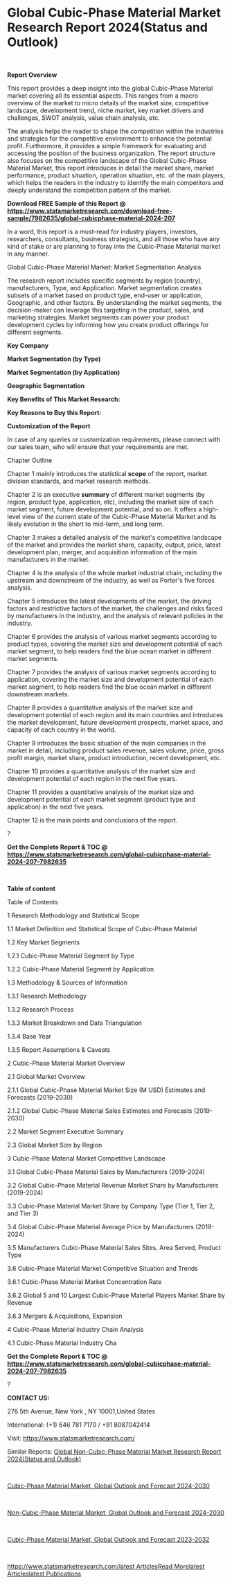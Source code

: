 <h1>Global Cubic-Phase Material Market Research Report 2024(Status and Outlook)</h1><br/><p><strong>Report Overview</strong></p>
 
 
 
 <p>This report provides a deep insight into the global Cubic-Phase Material market covering all its essential aspects. This ranges from a macro overview of the market to micro details of the market size, competitive landscape, development trend, niche market, key market drivers and challenges, SWOT analysis, value chain analysis, etc.</p>
 
 
 
 <p>The analysis helps the reader to shape the competition within the industries and strategies for the competitive environment to enhance the potential profit. Furthermore, it provides a simple framework for evaluating and accessing the position of the business organization. The report structure also focuses on the competitive landscape of the Global Cubic-Phase Material Market, this report introduces in detail the market share, market performance, product situation, operation situation, etc. of the main players, which helps the readers in the industry to identify the main competitors and deeply understand the competition pattern of the market.</p>
 
 
 
 <p><strong>Download FREE Sample of this Report @ <a href="https://www.statsmarketresearch.com/download-free-sample/7982635/global-cubicphase-material-2024-207">https://www.statsmarketresearch.com/download-free-sample/7982635/global-cubicphase-material-2024-207</a></strong></p>
 
 
 
 <p>In a word, this report is a must-read for industry players, investors, researchers, consultants, business strategists, and all those who have any kind of stake or are planning to foray into the Cubic-Phase Material market in any manner.</p>
 
 
 
 <p>Global Cubic-Phase Material Market: Market Segmentation Analysis</p>
 
 
 
 <p>The research report includes specific segments by region (country), manufacturers, Type, and Application. Market segmentation creates subsets of a market based on product type, end-user or application, Geographic, and other factors. By understanding the market segments, the decision-maker can leverage this targeting in the product, sales, and marketing strategies. Market segments can power your product development cycles by informing how you create product offerings for different segments.</p>
 
 
 
 <p><strong>Key Company</strong></p>
 
 
 
 <p><strong>Market Segmentation (by Type)</strong></p>
 
 
 
 <p><strong>Market Segmentation (<strong>by Application</strong>)</strong></p>
 
 
 
 <p><strong>Geographic Segmentation</strong></p>
 
 
 
 <p><strong>Key Benefits of This Market Research:</strong></p>
 
 
 
 <p><strong>Key <strong>Reasons to Buy</strong> this Report:</strong></p>
 
 
 
 <p><strong>Customization of the Report</strong></p>
 
 
 
 <p>In case of any queries or customization requirements, please connect with our sales team, who will ensure that your requirements are met.</p>
 
 
 
 <p>Chapter Outline</p>
 
 
 
 <p>Chapter 1 mainly introduces the statistical <strong>scope</strong> of the report, market division standards, and market research methods.</p>
 
 
 
 <p>Chapter 2 is an executive <strong>summary</strong> of different market segments (by region, product type, application, etc), including the market size of each market segment, future development potential, and so on. It offers a high-level view of the current state of the Cubic-Phase Material Market and its likely evolution in the short to mid-term, and long term.</p>
 
 
 
 <p>Chapter 3 makes a detailed analysis of the market&#39;s competitive landscape of the market and provides the market share, capacity, output, price, latest development plan, merger, and acquisition information of the main manufacturers in the market.</p>
 
 
 
 <p>Chapter 4 is the analysis of the whole market industrial chain, including the upstream and downstream of the industry, as well as Porter&#39;s five forces analysis.</p>
 
 
 
 <p>Chapter 5 introduces the latest developments of the market, the driving factors and restrictive factors of the market, the challenges and risks faced by manufacturers in the industry, and the analysis of relevant policies in the industry.</p>
 
 
 
 <p>Chapter 6 provides the analysis of various market segments according to product types, covering the market size and development potential of each market segment, to help readers find the blue ocean market in different market segments.</p>
 
 
 
 <p>Chapter 7 provides the analysis of various market segments according to application, covering the market size and development potential of each market segment, to help readers find the blue ocean market in different downstream markets.</p>
 
 
 
 <p>Chapter 8 provides a quantitative analysis of the market size and development potential of each region and its main countries and introduces the market development, future development prospects, market space, and capacity of each country in the world.</p>
 
 
 
 <p>Chapter 9 introduces the basic situation of the main companies in the market in detail, including product sales revenue, sales volume, price, gross profit margin, market share, product introduction, recent development, etc.</p>
 
 
 
 <p>Chapter 10 provides a quantitative analysis of the market size and development potential of each region in the next five years.</p>
 
 
 
 <p>Chapter 11 provides a quantitative analysis of the market size and development potential of each market segment (product type and application) in the next five years.</p>
 
 
 
 <p>Chapter 12 is the main points and conclusions of the report.</p>
 
 
 
 <p>? </p>
 
 
 
 <div><b>Get the Complete Report & TOC @ <a href="https://www.statsmarketresearch.com/global-cubicphase-material-2024-207-7982635">https://www.statsmarketresearch.com/global-cubicphase-material-2024-207-7982635</a></b></div>
 
 
 
 <p><br />
 
 <b>Table of content</b></p>
 
 
 
 <p>Table of Contents<br />
 
 1 Research Methodology and Statistical Scope<br />
 
 1.1 Market Definition and Statistical Scope of Cubic-Phase Material<br />
 
 1.2 Key Market Segments<br />
 
 1.2.1 Cubic-Phase Material Segment by Type<br />
 
 1.2.2 Cubic-Phase Material Segment by Application<br />
 
 1.3 Methodology & Sources of Information<br />
 
 1.3.1 Research Methodology<br />
 
 1.3.2 Research Process<br />
 
 1.3.3 Market Breakdown and Data Triangulation<br />
 
 1.3.4 Base Year<br />
 
 1.3.5 Report Assumptions & Caveats<br />
 
 2 Cubic-Phase Material Market Overview<br />
 
 2.1 Global Market Overview<br />
 
 2.1.1 Global Cubic-Phase Material Market Size (M USD) Estimates and Forecasts (2019-2030)<br />
 
 2.1.2 Global Cubic-Phase Material Sales Estimates and Forecasts (2019-2030)<br />
 
 2.2 Market Segment Executive Summary<br />
 
 2.3 Global Market Size by Region<br />
 
 3 Cubic-Phase Material Market Competitive Landscape<br />
 
 3.1 Global Cubic-Phase Material Sales by Manufacturers (2019-2024)<br />
 
 3.2 Global Cubic-Phase Material Revenue Market Share by Manufacturers (2019-2024)<br />
 
 3.3 Cubic-Phase Material Market Share by Company Type (Tier 1, Tier 2, and Tier 3)<br />
 
 3.4 Global Cubic-Phase Material Average Price by Manufacturers (2019-2024)<br />
 
 3.5 Manufacturers Cubic-Phase Material Sales Sites, Area Served, Product Type<br />
 
 3.6 Cubic-Phase Material Market Competitive Situation and Trends<br />
 
 3.6.1 Cubic-Phase Material Market Concentration Rate<br />
 
 3.6.2 Global 5 and 10 Largest Cubic-Phase Material Players Market Share by Revenue<br />
 
 3.6.3 Mergers & Acquisitions, Expansion<br />
 
 4 Cubic-Phase Material Industry Chain Analysis<br />
 
 4.1 Cubic-Phase Material Industry Cha</p>
 
 
 
 <div><b>Get the Complete Report & TOC @ <a href="https://www.statsmarketresearch.com/global-cubicphase-material-2024-207-7982635">https://www.statsmarketresearch.com/global-cubicphase-material-2024-207-7982635</a></b></div>
 
 
 
 <p>? </p>
 
 
 
 <p><b>CONTACT US:</b><br />
 
 276 5th Avenue, New York , NY 10001,United States<br />
 
 International: (+1) 646 781 7170 / +91 8087042414<br />
 
 Visit: <a href="https://www.statsmarketresearch.com/">https://www.statsmarketresearch.com/</a><br />
 
 Similar Reports: <a href="https://www.statsmarketresearch.com/global-cubicphase-material-2024-207-7982635">Global Non-Cubic-Phase Material Market Research Report 2024(Status and Outlook)</a><br />
 
 <br />
 
 <a href="https://www.statsmarketresearch.com/global-cubicphase-material-2024-207-7982635">Cubic-Phase Material Market, Global Outlook and Forecast 2024-2030</a><br />
 
 <br />
 
 <a href="https://www.statsmarketresearch.com/global-cubicphase-material-2024-207-7982635">Non-Cubic-Phase Material Market, Global Outlook and Forecast 2024-2030</a><br />
 
 <br />
 
 <a href="https://www.statsmarketresearch.com/global-cubicphase-material-2024-207-7982635">Cubic-Phase Material Market, Global Outlook and Forecast 2023-2032</a><br />
 
 <br />
 
 <a href="https://gyeongbokgung.com">https://www.statsmarketresearch.com/</a><a href="https://hallyeomaritime.com">latest Articles</a><a href="https://jingwansa.com">Read More</a><a href="https://nguoiviet.jp/">latest Articles</a><a href="https://www.intelmarketresearch.com/">latest Publications</a></p>